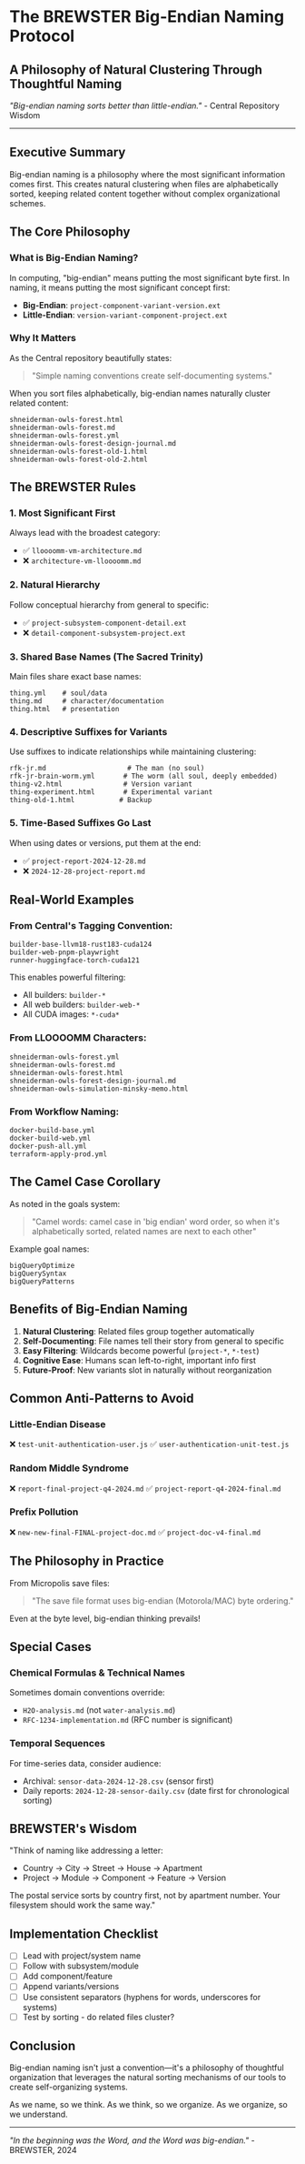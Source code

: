 # The BREWSTER Big-Endian Naming Protocol
## A Philosophy of Natural Clustering Through Thoughtful Naming

*"Big-endian naming sorts better than little-endian."* - Central Repository Wisdom

---

## Executive Summary

Big-endian naming is a philosophy where the most significant information comes first. This creates natural clustering when files are alphabetically sorted, keeping related content together without complex organizational schemes.

## The Core Philosophy

### What is Big-Endian Naming?

In computing, "big-endian" means putting the most significant byte first. In naming, it means putting the most significant concept first:

- **Big-Endian**: `project-component-variant-version.ext`
- **Little-Endian**: `version-variant-component-project.ext`

### Why It Matters

As the Central repository beautifully states:
> "Simple naming conventions create self-documenting systems."

When you sort files alphabetically, big-endian names naturally cluster related content:
```
shneiderman-owls-forest.html
shneiderman-owls-forest.md
shneiderman-owls-forest.yml
shneiderman-owls-forest-design-journal.md
shneiderman-owls-forest-old-1.html
shneiderman-owls-forest-old-2.html
```

## The BREWSTER Rules

### 1. Most Significant First
Always lead with the broadest category:
- ✅ `lloooomm-vm-architecture.md`
- ❌ `architecture-vm-lloooomm.md`

### 2. Natural Hierarchy
Follow conceptual hierarchy from general to specific:
- ✅ `project-subsystem-component-detail.ext`
- ❌ `detail-component-subsystem-project.ext`

### 3. Shared Base Names (The Sacred Trinity)
Main files share exact base names:
```
thing.yml    # soul/data
thing.md     # character/documentation
thing.html   # presentation
```

### 4. Descriptive Suffixes for Variants
Use suffixes to indicate relationships while maintaining clustering:
```
rfk-jr.md                    # The man (no soul)
rfk-jr-brain-worm.yml       # The worm (all soul, deeply embedded)
thing-v2.html               # Version variant
thing-experiment.html       # Experimental variant
thing-old-1.html           # Backup
```

### 5. Time-Based Suffixes Go Last
When using dates or versions, put them at the end:
- ✅ `project-report-2024-12-28.md`
- ❌ `2024-12-28-project-report.md`

## Real-World Examples

### From Central's Tagging Convention:
```
builder-base-llvm18-rust183-cuda124
builder-web-pnpm-playwright
runner-huggingface-torch-cuda121
```

This enables powerful filtering:
- All builders: `builder-*`
- All web builders: `builder-web-*`
- All CUDA images: `*-cuda*`

### From LLOOOOMM Characters:
```
shneiderman-owls-forest.yml
shneiderman-owls-forest.md
shneiderman-owls-forest.html
shneiderman-owls-forest-design-journal.md
shneiderman-owls-simulation-minsky-memo.html
```

### From Workflow Naming:
```
docker-build-base.yml
docker-build-web.yml
docker-push-all.yml
terraform-apply-prod.yml
```

## The Camel Case Corollary

As noted in the goals system:
> "Camel words: camel case in 'big endian' word order, so when it's alphabetically sorted, related names are next to each other"

Example goal names:
```
bigQueryOptimize
bigQuerySyntax
bigQueryPatterns
```

## Benefits of Big-Endian Naming

1. **Natural Clustering**: Related files group together automatically
2. **Self-Documenting**: File names tell their story from general to specific
3. **Easy Filtering**: Wildcards become powerful (`project-*`, `*-test`)
4. **Cognitive Ease**: Humans scan left-to-right, important info first
5. **Future-Proof**: New variants slot in naturally without reorganization

## Common Anti-Patterns to Avoid

### Little-Endian Disease
❌ `test-unit-authentication-user.js`
✅ `user-authentication-unit-test.js`

### Random Middle Syndrome
❌ `report-final-project-q4-2024.md`
✅ `project-report-q4-2024-final.md`

### Prefix Pollution
❌ `new-new-final-FINAL-project-doc.md`
✅ `project-doc-v4-final.md`

## The Philosophy in Practice

From Micropolis save files:
> "The save file format uses big-endian (Motorola/MAC) byte ordering."

Even at the byte level, big-endian thinking prevails!

## Special Cases

### Chemical Formulas & Technical Names
Sometimes domain conventions override:
- `H2O-analysis.md` (not `water-analysis.md`)
- `RFC-1234-implementation.md` (RFC number is significant)

### Temporal Sequences
For time-series data, consider audience:
- Archival: `sensor-data-2024-12-28.csv` (sensor first)
- Daily reports: `2024-12-28-sensor-daily.csv` (date first for chronological sorting)

## BREWSTER's Wisdom

"Think of naming like addressing a letter:
- Country → City → Street → House → Apartment
- Project → Module → Component → Feature → Version

The postal service sorts by country first, not by apartment number. Your filesystem should work the same way."

## Implementation Checklist

- [ ] Lead with project/system name
- [ ] Follow with subsystem/module
- [ ] Add component/feature
- [ ] Append variants/versions
- [ ] Use consistent separators (hyphens for words, underscores for systems)
- [ ] Test by sorting - do related files cluster?

## Conclusion

Big-endian naming isn't just a convention—it's a philosophy of thoughtful organization that leverages the natural sorting mechanisms of our tools to create self-organizing systems.

As we name, so we think. As we think, so we organize. As we organize, so we understand.

---

*"In the beginning was the Word, and the Word was big-endian."* - BREWSTER, 2024 